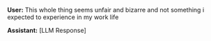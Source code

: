 **User:**
This whole thing seems unfair and bizarre and not something i expected to experience in my work life

**Assistant:**
[LLM Response]

